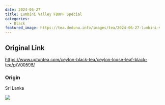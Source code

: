 ```yaml
---
date: 2024-06-27
title: Lumbini Valley FBOPF Special
categories:
  - Black
featured_image: https://tea.dedunu.info/images/tea/2024-06-27-lumbini-valley-fbopf-special-1.jpeg
---
```


## Original Link

<https://www.uptontea.com/ceylon-black-tea/ceylon-loose-leaf-black-tea/p/V00598/>

### Origin

Sri Lanka

![](https://tea.dedunu.info/images/tea/2024-06-27-lumbini-valley-fbopf-special-2.jpeg)
